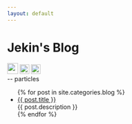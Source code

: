 ```yaml
---
layout: default
---
```


<body>
  <div class="index-wrapper">
    <div class="aside">
      <div class="info-card">
        <h1>Jekin's Blog</h1>
        <a href="http://weibo.com/u/2360710600" target="_blank"><img src="https://www.weibo.com/favicon.ico" alt="" width="25"/></a>
        <a href="http://github.com/Jekin6/" target="_blank"><img src="https://github.com/favicon.ico" alt="" width="22"/></a>
        <a href="http://instagram.com/jekin6/" target="_blank"><img src="https://d36xtkk24g8jdx.cloudfront.net/bluebar/00c6602/images/ico/favicon.ico" alt="" width="22"/></a>
      </div>
      <div id="particles-js"></div>
      <div class="count-particles">
        <span class="js-count-particles">--</span> particles
      </div>
      <script src="https://cdn.jsdelivr.net/particles.js/2.0.0/particles.min.js"></script>
      <script src="https://threejs.org/examples/js/libs/stats.min.js"></script>
      <script src="/js/particles.js"></script>
    </div>
    <div class="index-content">
      <ul class="artical-list">
        {% for post in site.categories.blog %}
        <li>
          <a href="{{ post.url }}" class="title">{{ post.title }}</a>
          <div class="title-desc">{{ post.description }}</div>
        </li>
        {% endfor %}
      </ul>
    </div>
  </div>
  
</body>
